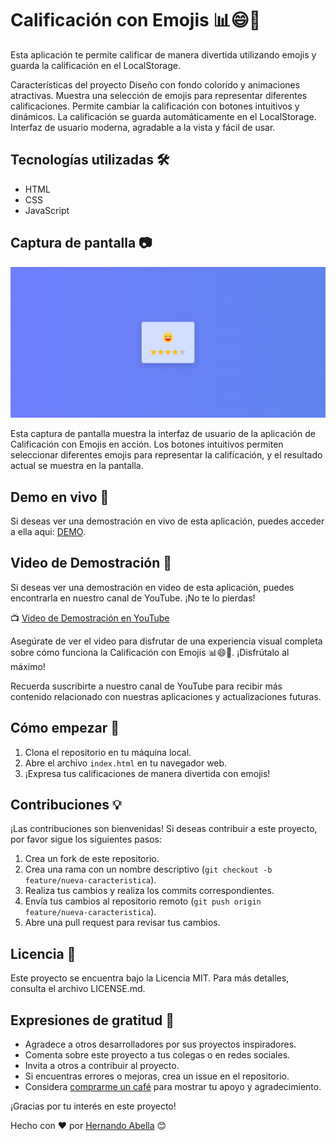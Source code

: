 # Calificación con Emojis 📊😄🌟

Esta aplicación te permite calificar de manera divertida utilizando emojis y guarda la calificación en el LocalStorage.

Características del proyecto
Diseño con fondo colorido y animaciones atractivas.
Muestra una selección de emojis para representar diferentes calificaciones.
Permite cambiar la calificación con botones intuitivos y dinámicos.
La calificación se guarda automáticamente en el LocalStorage.
Interfaz de usuario moderna, agradable a la vista y fácil de usar.

## Tecnologías utilizadas 🛠️
- HTML
- CSS
- JavaScript

## Captura de pantalla 📷

![Captura de pantalla](/screenshot.png)

Esta captura de pantalla muestra la interfaz de usuario de la aplicación de Calificación con Emojis en acción. Los botones intuitivos permiten seleccionar diferentes emojis para representar la calificación, y el resultado actual se muestra en la pantalla.

## Demo en vivo 🎉
Si deseas ver una demostración en vivo de esta aplicación, puedes acceder a ella aqui: [DEMO](https://phenomenal-florentine-e1bc03.netlify.app/).

## Video de Demostración 🎥
Si deseas ver una demostración en video de esta aplicación, puedes encontrarla en nuestro canal de YouTube. ¡No te lo pierdas!

📺 [Video de Demostración en YouTube](https://www.youtube.com/watch?v=ANrN_43CF94&t)

Asegúrate de ver el video para disfrutar de una experiencia visual completa sobre cómo funciona la Calificación con Emojis 📊😄🌟. ¡Disfrútalo al máximo!

Recuerda suscribirte a nuestro canal de YouTube para recibir más contenido relacionado con nuestras aplicaciones y actualizaciones futuras.

## Cómo empezar 🚀
1. Clona el repositorio en tu máquina local.
2. Abre el archivo `index.html` en tu navegador web.
3. ¡Expresa tus calificaciones de manera divertida con emojis!

## Contribuciones 💡
¡Las contribuciones son bienvenidas! Si deseas contribuir a este proyecto, por favor sigue los siguientes pasos:
1. Crea un fork de este repositorio.
2. Crea una rama con un nombre descriptivo (`git checkout -b feature/nueva-caracteristica`).
3. Realiza tus cambios y realiza los commits correspondientes.
4. Envía tus cambios al repositorio remoto (`git push origin feature/nueva-caracteristica`).
5. Abre una pull request para revisar tus cambios.

## Licencia 📄
Este proyecto se encuentra bajo la Licencia MIT. Para más detalles, consulta el archivo LICENSE.md.

## Expresiones de gratitud 🎁
- Agradece a otros desarrolladores por sus proyectos inspiradores.
- Comenta sobre este proyecto a tus colegas o en redes sociales.
- Invita a otros a contribuir al proyecto.
- Si encuentras errores o mejoras, crea un issue en el repositorio.
- Considera [comprarme un café](https://www.buymeacoffee.com/hernandoabella) para mostrar tu apoyo y agradecimiento.

¡Gracias por tu interés en este proyecto!

Hecho con ❤️ por [Hernando Abella](https://github.com/hernandoabella) 😊
